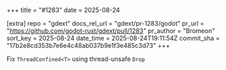 +++
title = "#1283"
date = 2025-08-24

[extra]
repo = "gdext"
docs_rel_url = "gdext/pr-1283/godot"
pr_url = "https://github.com/godot-rust/gdext/pull/1283"
pr_author = "Bromeon"
sort_key = 2025-08-24
date_time = 2025-08-24T19:11:54Z
commit_sha = "17b2e8cd353b7e6e4c48ab037b9e1f3e485c3d73"
+++

Fix `ThreadConfined<T>` using thread-unsafe `Drop`
